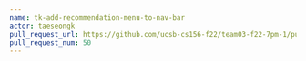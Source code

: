 ```yaml
---
name: tk-add-recommendation-menu-to-nav-bar
actor: taeseongk
pull_request_url: https://github.com/ucsb-cs156-f22/team03-f22-7pm-1/pull/50
pull_request_num: 50
---
```


